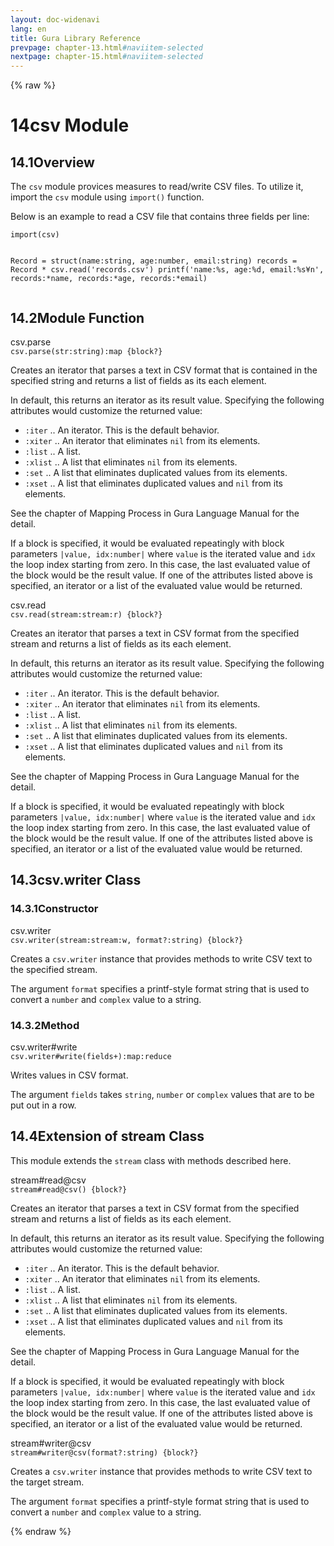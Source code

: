 ```yaml
---
layout: doc-widenavi
lang: en
title: Gura Library Reference
prevpage: chapter-13.html#naviitem-selected
nextpage: chapter-15.html#naviitem-selected
---
```

{% raw %}
<h1><span class="caption-index-1">14</span>csv Module</h1>
<h2><span class="caption-index-2">14.1</span><a name="anchor-14-1"></a>Overview</h2>
<p>
The <code class="highlighter-rouge">csv</code> module provices measures to read/write CSV files. To utilize it, import the <code class="highlighter-rouge">csv</code> module using <code class="highlighter-rouge">import()</code> function.
</p>
<p>
Below is an example to read a CSV file that contains three fields per line:
</p>
<pre class="highlight"><code>import(csv)

Record = struct(name:string, age:number, email:string)
records = Record * csv.read('records.csv')
printf('name:%s, age:%d, email:%s¥n',
       records:*name, records:*age, records:*email)
</code></pre>
<h2><span class="caption-index-2">14.2</span><a name="anchor-14-2"></a>Module Function</h2>
<div class="h5">csv.parse</div>
<div class="mb-2"><i class="fas fa-caret-right mr-2"></i><code>csv.parse(str:string):map {block?}</code></div>
<p>
Creates an iterator that parses a text in CSV format that is contained in the specified string and returns a list of fields as its each element.
</p>
<p>
In default, this returns an iterator as its result value. Specifying the following attributes would customize the returned value:
</p>
<ul>
<li><code class="highlighter-rouge">:iter</code> .. An iterator. This is the default behavior.</li>
<li><code class="highlighter-rouge">:xiter</code> .. An iterator that eliminates <code class="highlighter-rouge">nil</code> from its elements.</li>
<li><code class="highlighter-rouge">:list</code> .. A list.</li>
<li><code class="highlighter-rouge">:xlist</code> .. A list that eliminates <code class="highlighter-rouge">nil</code> from its elements.</li>
<li><code class="highlighter-rouge">:set</code> ..  A list that eliminates duplicated values from its elements.</li>
<li><code class="highlighter-rouge">:xset</code> .. A list that eliminates duplicated values and <code class="highlighter-rouge">nil</code> from its elements.</li>
</ul>
<p>
See the chapter of Mapping Process in Gura Language Manual for the detail.
</p>
<p>
If a block is specified, it would be evaluated repeatingly with block parameters <code class="highlighter-rouge">|value, idx:number|</code> where <code class="highlighter-rouge">value</code> is the iterated value and <code class="highlighter-rouge">idx</code> the loop index starting from zero. In this case, the last evaluated value of the block would be the result value. If one of the attributes listed above is specified, an iterator or a list of the evaluated value would be returned.
</p>
<div class="h5">csv.read</div>
<div class="mb-2"><i class="fas fa-caret-right mr-2"></i><code>csv.read(stream:stream:r) {block?}</code></div>
<p>
Creates an iterator that parses a text in CSV format from the specified stream and returns a list of fields as its each element.
</p>
<p>
In default, this returns an iterator as its result value. Specifying the following attributes would customize the returned value:
</p>
<ul>
<li><code class="highlighter-rouge">:iter</code> .. An iterator. This is the default behavior.</li>
<li><code class="highlighter-rouge">:xiter</code> .. An iterator that eliminates <code class="highlighter-rouge">nil</code> from its elements.</li>
<li><code class="highlighter-rouge">:list</code> .. A list.</li>
<li><code class="highlighter-rouge">:xlist</code> .. A list that eliminates <code class="highlighter-rouge">nil</code> from its elements.</li>
<li><code class="highlighter-rouge">:set</code> ..  A list that eliminates duplicated values from its elements.</li>
<li><code class="highlighter-rouge">:xset</code> .. A list that eliminates duplicated values and <code class="highlighter-rouge">nil</code> from its elements.</li>
</ul>
<p>
See the chapter of Mapping Process in Gura Language Manual for the detail.
</p>
<p>
If a block is specified, it would be evaluated repeatingly with block parameters <code class="highlighter-rouge">|value, idx:number|</code> where <code class="highlighter-rouge">value</code> is the iterated value and <code class="highlighter-rouge">idx</code> the loop index starting from zero. In this case, the last evaluated value of the block would be the result value. If one of the attributes listed above is specified, an iterator or a list of the evaluated value would be returned.
</p>
<h2><span class="caption-index-2">14.3</span><a name="anchor-14-3"></a>csv.writer Class</h2>
<h3><span class="caption-index-3">14.3.1</span><a name="anchor-14-3-1"></a>Constructor</h3>
<div class="h5">csv.writer</div>
<div class="mb-2"><i class="fas fa-caret-right mr-2"></i><code>csv.writer(stream:stream:w, format?:string) {block?}</code></div>
<p>
Creates a <code class="highlighter-rouge">csv.writer</code> instance that provides methods to write CSV text to the specified stream.
</p>
<p>
The argument <code class="highlighter-rouge">format</code> specifies a printf-style format string that is used to convert a <code class="highlighter-rouge">number</code> and <code class="highlighter-rouge">complex</code> value to a string.
</p>
<h3><span class="caption-index-3">14.3.2</span><a name="anchor-14-3-2"></a>Method</h3>
<div class="h5">csv.writer#write</div>
<div class="mb-2"><i class="fas fa-caret-right mr-2"></i><code>csv.writer#write(fields+):map:reduce</code></div>
<p>
Writes values in CSV format.
</p>
<p>
The argument <code class="highlighter-rouge">fields</code> takes <code class="highlighter-rouge">string</code>, <code class="highlighter-rouge">number</code> or <code class="highlighter-rouge">complex</code> values that are to be put out in a row.
</p>
<h2><span class="caption-index-2">14.4</span><a name="anchor-14-4"></a>Extension of stream Class</h2>
<p>
This module extends the <code class="highlighter-rouge">stream</code> class with methods described here.
</p>
<div class="h5">stream#read@csv</div>
<div class="mb-2"><i class="fas fa-caret-right mr-2"></i><code>stream#read@csv() {block?}</code></div>
<p>
Creates an iterator that parses a text in CSV format from the specified stream and returns a list of fields as its each element.
</p>
<p>
In default, this returns an iterator as its result value. Specifying the following attributes would customize the returned value:
</p>
<ul>
<li><code class="highlighter-rouge">:iter</code> .. An iterator. This is the default behavior.</li>
<li><code class="highlighter-rouge">:xiter</code> .. An iterator that eliminates <code class="highlighter-rouge">nil</code> from its elements.</li>
<li><code class="highlighter-rouge">:list</code> .. A list.</li>
<li><code class="highlighter-rouge">:xlist</code> .. A list that eliminates <code class="highlighter-rouge">nil</code> from its elements.</li>
<li><code class="highlighter-rouge">:set</code> ..  A list that eliminates duplicated values from its elements.</li>
<li><code class="highlighter-rouge">:xset</code> .. A list that eliminates duplicated values and <code class="highlighter-rouge">nil</code> from its elements.</li>
</ul>
<p>
See the chapter of Mapping Process in Gura Language Manual for the detail.
</p>
<p>
If a block is specified, it would be evaluated repeatingly with block parameters <code class="highlighter-rouge">|value, idx:number|</code> where <code class="highlighter-rouge">value</code> is the iterated value and <code class="highlighter-rouge">idx</code> the loop index starting from zero. In this case, the last evaluated value of the block would be the result value. If one of the attributes listed above is specified, an iterator or a list of the evaluated value would be returned.
</p>
<div class="h5">stream#writer@csv</div>
<div class="mb-2"><i class="fas fa-caret-right mr-2"></i><code>stream#writer@csv(format?:string) {block?}</code></div>
<p>
Creates a <code class="highlighter-rouge">csv.writer</code> instance that provides methods to write CSV text to the target stream.
</p>
<p>
The argument <code class="highlighter-rouge">format</code> specifies a printf-style format string that is used to convert a <code class="highlighter-rouge">number</code> and <code class="highlighter-rouge">complex</code> value to a string.
</p>
{% endraw %}
